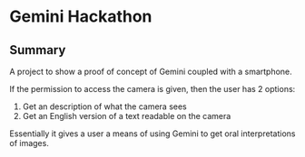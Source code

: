# Gemini Hackathon

## Summary

A project to show a proof of concept of Gemini coupled with a smartphone.

If the permission to access the camera is given, then the user has 2 options:
1. Get an description of what the camera sees
2. Get an English version of a text readable on the camera

Essentially it gives a user a means of using Gemini to get oral interpretations of images.
